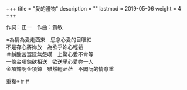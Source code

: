 +++
title = "愛的禮物"
description = ""
lastmod = 2019-05-06
weight = 4
+++

作詞：正一　作曲：黃敏   

※為情為愛走西東　思念心愛的目眶紅  
不是存心將妳放　為欲乎妳心輕鬆  
＃鹹酸苦澀阮無怨嘆　上驚心愛不肯等  
一條金項鍊欲相送　欲送乎心愛妳一人  
金項鍊啊金項鍊　雖然輕茫茫　不閣阮的情意重  

重複※＃＃